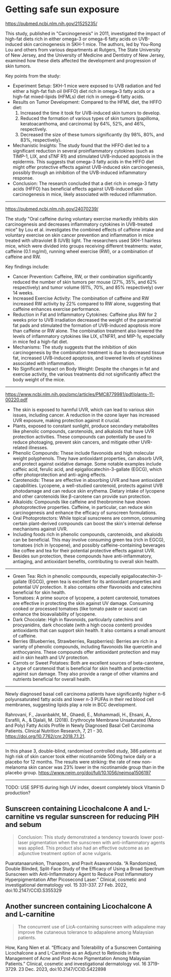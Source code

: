 # Getting safe sun exposure

https://pubmed.ncbi.nlm.nih.gov/21525235/

This study, published in "Carcinogenesis" in 2011, investigated the impact of high-fat diets rich in either omega-3 or omega-6 fatty acids on UVB-induced skin carcinogenesis in SKH-1 mice. The authors, led by You-Rong Lou and others from various departments at Rutgers, The State University of New Jersey, and the University of Medicine and Dentistry of New Jersey, examined how these diets affected the development and progression of skin tumors.

Key points from the study:
 - Experiment Setup: SKH-1 mice were exposed to UVB radiation and fed either a high-fat fish oil (HFFO) diet rich in omega-3 fatty acids or a high-fat mixed-lipids (HFMLs) diet rich in omega-6 fatty acids.
 - Results on Tumor Development: Compared to the HFML diet, the HFFO diet:
   1. Increased the time it took for UVB-induced skin tumors to develop.
   2. Reduced the formation of various types of skin tumors (papilloma, keratoacanthoma, and carcinoma) by 64%, 52%, and 46%, respectively.
   3. Decreased the size of these tumors significantly (by 98%, 80%, and 83%, respectively).
 - Mechanistic Insights: The study found that the HFFO diet led to a significant reduction in several proinflammatory cytokines (such as TIMP-1, LIX, and sTNF R1) and stimulated UVB-induced apoptosis in the epidermis. This suggests that omega-3 fatty acids in the HFFO diet might offer protective effects against UVB-induced skin carcinogenesis, possibly through an inhibition of the UVB-induced inflammatory response.
 - Conclusion: The research concluded that a diet rich in omega-3 fatty acids (HFFO) has beneficial effects against UVB-induced skin carcinogenesis in mice, likely associated with reduced inflammation.

---

https://pubmed.ncbi.nlm.nih.gov/24070239/

The study "Oral caffeine during voluntary exercise markedly inhibits skin carcinogenesis and decreases inflammatory cytokines in UVB-treated mice" by Lou et al. investigates the combined effects of caffeine intake and voluntary exercise on skin cancer prevention and inflammation in mice treated with ultraviolet B (UVB) light. The researchers used SKH-1 hairless mice, which were divided into groups receiving different treatments: water, caffeine (0.1 mg/ml), running wheel exercise (RW), or a combination of caffeine and RW.

Key findings include:
 - Cancer Prevention: Caffeine, RW, or their combination significantly reduced the number of skin tumors per mouse (27%, 35%, and 62% respectively) and tumor volume (61%, 70%, and 85% respectively) over 14 weeks.
 - Increased Exercise Activity: The combination of caffeine and RW increased RW activity by 22% compared to RW alone, suggesting that caffeine enhances exercise performance.
 - Reduction in Fat and Inflammatory Cytokines: Caffeine plus RW for 2 weeks prior to UVB irradiation decreased the weight of the parametrial fat pads and stimulated the formation of UVB-induced apoptosis more than caffeine or RW alone. The combination treatment also lowered the levels of inflammatory cytokines like LIX, sTNFR1, and MIP-1γ, especially in mice fed a high-fat diet.
 - Mechanisms: The study suggests that the inhibition of skin carcinogenesis by the combination treatment is due to decreased tissue fat, increased UVB-induced apoptosis, and lowered levels of cytokines associated with inflammation.
 - No Significant Impact on Body Weight: Despite the changes in fat and exercise activity, the various treatments did not significantly affect the body weight of the mice.

---

https://www.ncbi.nlm.nih.gov/pmc/articles/PMC8779981/pdf/plants-11-00220.pdf
 - The skin is exposed to harmful UVR, which can lead to various skin issues, including cancer. A reduction in the ozone layer has increased UVR exposure, making protection against it crucial.
 - Plants, exposed to constant sunlight, produce secondary metabolites like phenolic compounds, carotenoids, and alkaloids that have UVR protection activities. These compounds can potentially be used to reduce photoaging, prevent skin cancers, and mitigate other UVR-related illnesses.
 - Phenolic Compounds: These include flavonoids and high molecular weight polyphenols. They have antioxidant properties, can absorb UVR, and protect against oxidative damage. Some notable examples include caffeic acid, ferulic acid, and epigallocatechin-3-gallate (EGCG), which offer photoprotection and anti-aging effects.
 - Carotenoids: These are effective in absorbing UVR and have antioxidant capabilities. Lycopene, a well-studied carotenoid, protects against UVB photodamage and can reduce skin erythema. Dietary intake of lycopene and other carotenoids like β-carotene can provide sun protection.
 - Alkaloids: Compounds like caffeine and theobromine have shown photoprotective properties. Caffeine, in particular, can reduce skin carcinogenesis and enhance the efficacy of sunscreen formulations.
 - Oral Photoprotectors: While topical sunscreens are common, consuming certain plant-derived compounds can boost the skin's internal defense mechanisms against UVR.
 - Including foods rich in phenolic compounds, carotenoids, and alkaloids can be beneficial. This may involve consuming green tea (rich in EGCG), tomatoes (rich in lycopene), and possibly caffeine-containing beverages like coffee and tea for their potential protective effects against UVR.
 - Besides sun protection, these compounds have anti-inflammatory, antiaging, and antioxidant benefits, contributing to overall skin health.

---

 - Green Tea: Rich in phenolic compounds, especially epigallocatechin-3-gallate (EGCG), green tea is excellent for its antioxidant properties and potential UV protection. It also contains other flavonoids and catechins beneficial for skin health.
 - Tomatoes: A prime source of lycopene, a potent carotenoid, tomatoes are effective in protecting the skin against UV damage. Consuming cooked or processed tomatoes (like tomato paste or sauce) can enhance the bioavailability of lycopene.
 - Dark Chocolate: High in flavonoids, particularly catechins and procyanidins, dark chocolate (with a high cocoa content) provides antioxidants that can support skin health. It also contains a small amount of caffeine.
 - Berries (Blueberries, Strawberries, Raspberries): Berries are rich in a variety of phenolic compounds, including flavonoids like quercetin and anthocyanins. These compounds offer antioxidant protection and may aid in skin health and UV protection.
 - Carrots or Sweet Potatoes: Both are excellent sources of beta-carotene, a type of carotenoid that is beneficial for skin health and protection against sun damage. They also provide a range of other vitamins and nutrients beneficial for overall health.

---

Newly diagnosed basal cell carcinoma patients have significantly higher n-6 polyunsaturated fatty acids and lower n-3 PUFAs in their red blood cell membranes, suggesting lipids play a role in BCC development.

Rahrovani, F., Javanbakht, M., Ghaedi, E., Mohammadi, H., Ehsani, A., Esrafili, A., & Djalali, M. (2018). Erythrocyte Membrane Unsaturated (Mono and Poly) Fatty Acids Profile in Newly Diagnosed Basal Cell Carcinoma Patients. Clinical Nutrition Research, 7, 21 - 30. https://doi.org/10.7762/cnr.2018.7.1.21.

---

In this phase 3, double-blind, randomised controlled study, 386 patients at high risk of skin cancer took either nicotinamide 500mg twice daily or a placebo for 12 months. The results were striking: the rate of new non-melanoma skin cancer was 23% lower in the nicotinamide group than in the placebo group.
https://www.nejm.org/doi/full/10.1056/nejmoa1506197

---

TODO: USE SPF15 during high UV index, doesnt completely block Vitamin D production?

## Sunscreen containing Licochalcone A and L-carnitine vs regular sunscreen for reducing PIH and sebum
> Conclusion: This study demonstrated a tendency towards lower post-laser pigmentation when the sunscreen with anti-inflammatory agents was applied. This product also had an effective outcome as an adjunctive treatment option of acne vulgaris.

Puaratanaarunkon, Thanaporn, and Pravit Asawanonda. “A Randomized, Double Blinded, Split-Face Study of the Efficacy of Using a Broad Spectrum Sunscreen with Anti-Inflammatory Agent to Reduce Post Inflammatory Hyperpigmentation After Picosecond Laser.” Clinical, cosmetic and investigational dermatology vol. 15 331-337. 27 Feb. 2022, doi:10.2147/CCID.S355329

## Another suncreen containing Licochalcone A and L-carnitine
> The concurrent use of LicA-containing sunscreen with adapalene may improve the cutaneous tolerance to adapalene among Malaysian patients.

How, Kang Nien et al. “Efficacy and Tolerability of a Sunscreen Containing Licochalcone a and L-Carnitine as an Adjunct to Retinoids in the Management of Acne and Post-Acne Pigmentation Among Malaysian Patients.” Clinical, cosmetic and investigational dermatology vol. 16 3719-3729. 23 Dec. 2023, doi:10.2147/CCID.S422898
